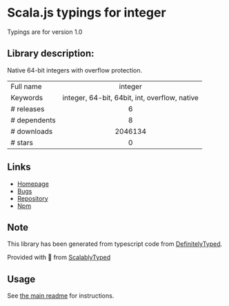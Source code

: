 
# Scala.js typings for integer

Typings are for version 1.0

## Library description:
Native 64-bit integers with overflow protection.

|                    |                 |
| ------------------ | :-------------: |
| Full name          | integer |
| Keywords           | integer, 64-bit, 64bit, int, overflow, native |
| # releases         | 6 |
| # dependents       | 8 |
| # downloads        | 2046134 |
| # stars            | 0 |

## Links
- [Homepage](https://github.com/JoshuaWise/integer#readme)
- [Bugs](https://github.com/JoshuaWise/integer/issues)
- [Repository](https://github.com/JoshuaWise/integer)
- [Npm](https://www.npmjs.com/package/integer)
    


## Note
This library has been generated from typescript code from [DefinitelyTyped](https://definitelytyped.org).

Provided with :purple_heart: from [ScalablyTyped](https://github.com/oyvindberg/ScalablyTyped)

## Usage
See [the main readme](../../readme.md) for instructions.


